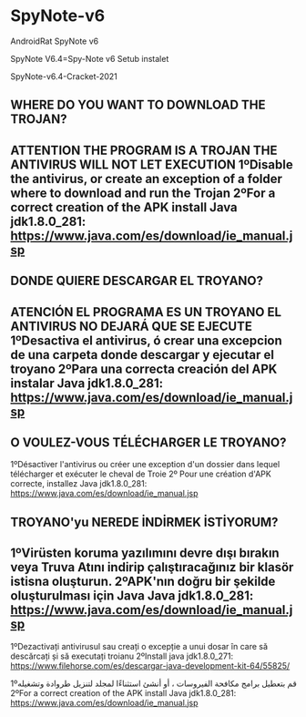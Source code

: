 # SpyNote-v6
AndroidRat SpyNote v6

SpyNote V6.4=Spy-Note v6 Setub instalet

SpyNote-v6.4-Cracket-2021

WHERE DO YOU WANT TO DOWNLOAD THE TROJAN?
-----------------------------------------------
ATTENTION THE PROGRAM IS A TROJAN
THE ANTIVIRUS WILL NOT LET EXECUTION
1ºDisable the antivirus, or create an exception of a folder where to download and run the Trojan
2ºFor a correct creation of the APK install Java jdk1.8.0_281: https://www.java.com/es/download/ie_manual.jsp
-----------------------------------
DONDE QUIERE DESCARGAR EL TROYANO?
----------------------------
ATENCIÓN EL PROGRAMA ES UN TROYANO
EL ANTIVIRUS NO DEJARÁ QUE SE EJECUTE
1ºDesactiva el antivirus, ó crear una excepcion de una carpeta  donde descargar y ejecutar el troyano 
2ºPara una correcta creación del APK instalar Java jdk1.8.0_281: https://www.java.com/es/download/ie_manual.jsp
---------------------------------------------
O VOULEZ-VOUS TÉLÉCHARGER LE TROYANO?
--------------------------------------------
1ºDésactiver l'antivirus ou créer une exception d'un dossier dans lequel télécharger et exécuter le cheval de Troie
2º
Pour une création d'APK correcte, installez  Java jdk1.8.0_281: https://www.java.com/es/download/ie_manual.jsp

TROYANO'yu NEREDE İNDİRMEK İSTİYORUM?
-------------------------------------------
1ºVirüsten koruma yazılımını devre dışı bırakın veya Truva Atını indirip çalıştıracağınız bir klasör istisna oluşturun.
2ºAPK'nın doğru bir şekilde oluşturulması için Java  Java jdk1.8.0_281: https://www.java.com/es/download/ie_manual.jsp
---------------------------------------------
1ºDezactivați antivirusul sau creați o excepție a unui dosar în care să descărcați și să executați troianu
2ºInstall java jdk1.8.0_271: https://www.filehorse.com/es/descargar-java-development-kit-64/55825/

1ºقم بتعطيل برامج مكافحة الفيروسات ، أو أنشئ استثناءًا لمجلد لتنزيل طروادة وتشغيله
2ºFor a correct creation of the APK install  Java jdk1.8.0_281: https://www.java.com/es/download/ie_manual.jsp
